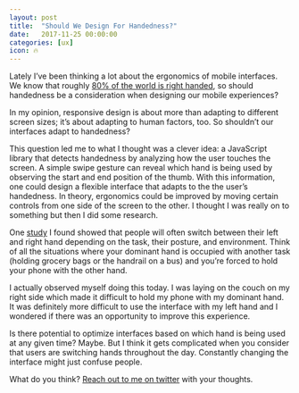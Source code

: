 ```yaml
---
layout: post
title:  "Should We Design For Handedness?"
date:   2017-11-25 00:00:00
categories: [ux]
icon: 🔥
---
```


Lately I’ve been thinking a lot about the ergonomics of mobile interfaces. We know that roughly [80% of the world is right handed](https://www.scientificamerican.com/article/why-are-more-people-right/), so should handedness be a consideration when designing our mobile experiences?

In my opinion, responsive design is about more than adapting to different screen sizes; it’s about adapting to human factors, too. So shouldn’t our interfaces adapt to handedness?

This question led me to what I thought was a clever idea: a JavaScript library that detects handedness by analyzing how the user touches the screen. A simple swipe gesture can reveal which hand is being used by observing the start and end position of the thumb. With this information, one could design a flexible interface that adapts to the the user’s handedness. In theory, ergonomics could be improved by moving certain controls from one side of the screen to the other. I thought I was really on to something but then I did some research.

One [study](http://www.uxmatters.com/mt/archives/2013/02/how-do-users-really-hold-mobile-devices.php) I found showed that people will often switch between their left and right hand depending on the task, their posture, and environment. Think of all the situations where your dominant hand is occupied with another task (holding grocery bags or the handrail on a bus) and you’re forced to hold your phone with the other hand.

I actually observed myself doing this today. I was laying on the couch on my right side which made it difficult to hold my phone with my dominant hand. It was definitely more difficult to use the interface with my left hand and I wondered if there was an opportunity to improve this experience.

Is there potential to optimize interfaces based on which hand is being used at any given time? Maybe. But I think it gets complicated when you consider that users are switching hands throughout the day. Constantly changing the interface might just confuse people.

What do you think? <a href="http://twitter.com/peterhry">Reach out to me on twitter</a> with your thoughts.
